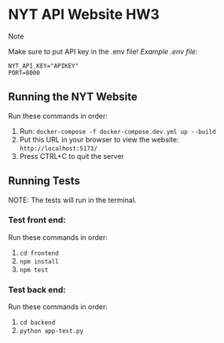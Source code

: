 # NYT API Website HW3 
> [!NOTE]
> Make sure to put API key in the .env file!
*Example .env file:*
```
NYT_API_KEY="APIKEY"
PORT=8000
```

## Running the NYT Website
Run these commands in order:

1) Run: `docker-compose -f docker-compose.dev.yml up --build`
2) Put this URL in your browser to view the website: `http://localhost:5173/`
3) Press CTRL+C to quit the server

## Running Tests

NOTE: The tests will run in the terminal.
### Test front end:
Run these commands in order:
1) `cd frontend`
2) `npm install`
3) `npm test`

### Test back end:
Run these commands in order:
1) `cd backend`
2) `python app-test.py`
